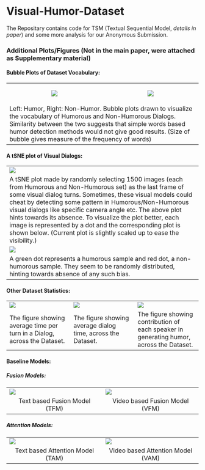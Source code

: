 # Visual-Humor-Dataset
The Repositary contains code for TSM (Textual Sequential Model, _details in paper_) and some more analysis for our Anonymous Submission.

### Additional Plots/Figures (Not in the main paper, were attached as Supplementary material)
#### Bubble Plots of Dataset Vocabulary:
<table width="100%" align="center">
<tr width="100%">
  <td width="50%">
    <p align="center">
      <img src="https://user-images.githubusercontent.com/48205355/53881586-13718b80-403a-11e9-86ca-c7f7115fcc1d.png" align="center">
    </p>
<!--     <p align="center"><b>check</b></p> -->
  </td>
  <td width="50%">
    <p align="center">
      <img src="https://user-images.githubusercontent.com/48205355/53881587-13718b80-403a-11e9-9da4-8217472fffb6.png" align="center">
    </p>
<!--     <p align="center"><b>check</b></p> -->
  </td>
</tr>
  <tr> 
<td colspan="2">    
Left:  Humor, Right:  Non-Humor.  Bubble plots drawn to visualize the vocabulary of Humorous and Non-Humorous Dialogs.  Similarity between the two suggests that simple words based humor detection methods would not give good results. (Size of bubble gives measure of the frequency of words)
    </td>
  </tr>
  </table>
  
#### A tSNE plot of Visual Dialogs:

  <table>
  <tr>
    <td width="100%">
<img src="https://user-images.githubusercontent.com/48205355/53881679-474cb100-403a-11e9-9d92-c71a0c634fe9.png" align="center">
    </td>
  </tr>
  <tr>
  <td>    
A tSNE plot made by randomly selecting 1500 images (each from Humorous and Non-Humorous set) as the last frame of some visual dialog turns. Sometimes, these visual models could cheat by detecting some pattern in Humorous/Non-Humorous visual dialogs like specific camera angle etc. The above plot hints towards its absence. To visualize the plot better, each image is represented by a dot and the corresponding plot is shown below. (Current plot is slightly scaled up to ease the visibility.)
  </td>
  </tr>
    <tr>
    <td width="100%">
<img src="https://user-images.githubusercontent.com/48205355/53881680-47e54780-403a-11e9-823b-79386e56c39e.png" align="center">
    </td>
  </tr>
  <tr>
  <td>    
A green dot represents a humorous sample and red dot,  a non-humorous sample. They seem to be randomly distributed, hinting towards absence of any such bias.
  </td>
  </tr>
</table>

#### Other Dataset Statistics:
<table>
    <tr>
  <td width="33.33%">
  <img src="https://user-images.githubusercontent.com/48205355/53884884-88e15a00-4042-11e9-99a5-8fdd7a46ce68.png" align="center">
  </td>
    <td width="33.33%">
  <img src="https://user-images.githubusercontent.com/48205355/53952853-f13e4300-40f7-11e9-9444-7d9a030dc4ae.png" align="center">
  </td>
      <td width="33.33%">
  <img src="https://user-images.githubusercontent.com/48205355/53885089-ea092d80-4042-11e9-94c3-b4690723cb32.png">
  </td>
  </tr>
  <tr>
  <td width="33.33%">The figure showing average time per turn in a Dialog, across the Dataset.</td>
  <td width="33.33%">The figure showing average dialog time, across the Dataset.</td>
  <td width="33.33%">The figure showing contribution of each speaker in generating humor, across the Dataset.</td>
  </tr>
</table>

#### Baseline Models:
##### Fusion Models:
<table>
   <tr>
  <td width="50%">
  <img src="https://user-images.githubusercontent.com/48205355/53886442-0e1a3e00-4046-11e9-87a3-259d68593d62.png" align="center">
  </td>
    <td width="50%">
  <img src="https://user-images.githubusercontent.com/48205355/53886443-0e1a3e00-4046-11e9-808b-6e50ec5a9b04.png" align="center">
  </td>
  </tr>
  
  <tr>
  <td width="50%" align="center">Text based Fusion Model (TFM)</td>
  <td width="50%" align="center">Video based Fusion Model (VFM)</td>
  </tr>
</table>
  
 ##### Attention Models:
 
<table>
   <tr>
  <td width="50%">
  <img src="https://user-images.githubusercontent.com/48205355/53887017-5f76fd00-4047-11e9-97d6-7e690101f2a9.png" align="center">
  </td>
    <td width="50%">
  <img src="https://user-images.githubusercontent.com/48205355/53887018-600f9380-4047-11e9-94b9-062446d18306.png" align="center">
  </td>
  </tr>
  
  <tr>
  <td width="50%" align="center">Text based Attention Model (TAM)</td>
  <td width="50%" align="center">Video based Attention Model (VAM)</td>
  </tr>
</table>



